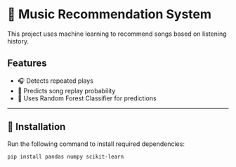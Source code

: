 # 🎵 Music Recommendation System  

This project uses machine learning to recommend songs based on listening history.  

## Features  
- 🎧 Detects repeated plays  
- 🔄 Predicts song replay probability  
- 🌲 Uses Random Forest Classifier for predictions  

---

## 📌 Installation  
Run the following command to install required dependencies:  
```bash
pip install pandas numpy scikit-learn
